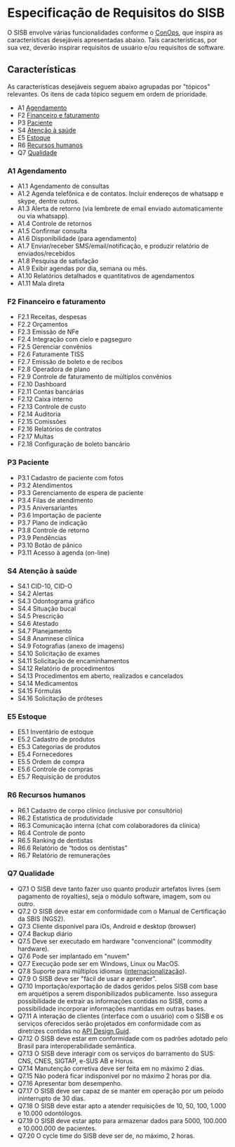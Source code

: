 
# Especificação de Requisitos do SISB
O SISB envolve várias funcionalidades conforme o [ConOps](https://github.com/kyriosdata/sisb/blob/master/ConOps.md), que inspira as características desejáveis apresentadas abaixo. Tais características, por sua vez, deverão inspirar requisitos de usuário e/ou requisitos de software. 

## Características
As características desejáveis seguem abaixo agrupadas por "tópicos" relevantes. Os itens de cada tópico seguem em ordem de prioridade.

- A1 [Agendamento](https://github.com/kyriosdata/sisb/blob/master/docs/Requisitos.md#a1-agendamento)
- F2 [Financeiro e faturamento](https://github.com/kyriosdata/sisb/blob/master/docs/Requisitos.md#f2-financeiro-e-faturamento)
- P3 [Paciente](https://github.com/kyriosdata/sisb/blob/master/docs/Requisitos.md#p3-paciente)
- S4 [Atenção à saúde](https://github.com/kyriosdata/sisb/blob/master/docs/Requisitos.md#s4-atenção-à-saúde)
- E5 [Estoque](https://github.com/kyriosdata/sisb/blob/master/docs/Requisitos.md#e5-estoque)
- R6 [Recursos humanos](https://github.com/kyriosdata/sisb/blob/master/docs/Requisitos.md#r6-recursos-humanos)
- Q7 [Qualidade](https://github.com/kyriosdata/sisb/blob/master/docs/Requisitos.md#q7-qualidade)

### A1 Agendamento
- A1.1 Agendamento de consultas
- A1.2 Agenda telefônica e de contatos. Incluir endereços de whatsapp e skype, dentre outros.
- A1.3 Alerta de retorno (via lembrete de email enviado automaticamente ou via whatsapp).
- A1.4 Controle de retornos
- A1.5 Confirmar consulta
- A1.6 Disponibilidade (para agendamento)
- A1.7 Enviar/receber SMS/email/notificação, e produzir relatório de enviados/recebidos
- A1.8 Pesquisa de satisfação
- A1.9 Exibir agendas por dia, semana ou mês.
- A1.10 Relatórios detalhados e quantitativos de agendamentos
- A1.11 Mala direta

### F2 Financeiro e faturamento
- F2.1 Receitas, despesas
- F2.2 Orçamentos
- F2.3 Emissão de NFe
- F2.4 Integração com cielo e pagseguro
- F2.5 Gerenciar convênios
- F2.6 Faturamente TISS
- F2.7 Emissão de boleto e de recibos
- F2.8 Operadora de plano
- F2.9 Controle de faturamento de múltiplos convênios
- F2.10 Dashboard
- F2.11 Contas bancárias
- F2.12 Caixa interno
- F2.13 Controle de custo
- F2.14 Auditoria
- F2.15 Comissões
- F2.16 Relatórios de contratos
- F2.17 Multas
- F2.18 Configuração de boleto bancário

### P3 Paciente
- P3.1 Cadastro de paciente com fotos
- P3.2 Atendimentos
- P3.3 Gerenciamento de espera de paciente
- P3.4 Filas de atendimento
- P3.5 Aniversariantes
- P3.6 Importação de paciente
- P3.7 Plano de indicação
- P3.8 Controle de retorno
- P3.9 Pendências
- P3.10 Botão de pânico
- P3.11 Acesso à agenda (on-line)

### S4 Atenção à saúde
- S4.1 CID-10, CID-O
- S4.2 Alertas
- S4.3 Odontograma gráfico
- S4.4 Situação bucal
- S4.5 Prescrição
- S4.6 Atestado
- S4.7 Planejamento
- S4.8 Anamnese clínica
- S4.9 Fotografias (anexo de imagens)
- S4.10 Solicitação de exames
- S4.11 Solicitação de encaminhamentos
- S4.12 Relatório de procedimentos
- S4.13 Procedimentos em aberto, realizados e cancelados
- S4.14 Medicamentos
- S4.15 Fórmulas
- S4.16 Solicitação de próteses

### E5 Estoque
- E5.1 Inventário de estoque
- E5.2 Cadastro de produtos
- E5.3 Categorias de produtos
- E5.4 Fornecedores
- E5.5 Ordem de compra
- E5.6 Controle de compras
- E5.7 Requisição de produtos

### R6 Recursos humanos
- R6.1 Cadastro de corpo clínico (inclusive por consultório)
- R6.2 Estatística de produtividade
- R6.3 Comunicação interna (chat com colaboradores da clínica)
- R6.4 Controle de ponto
- R6.5 Ranking de dentistas
- R6.6 Relatório de “todos os dentistas”
- R6.7 Relatório de remunerações

### Q7 Qualidade
- Q7.1 O SISB deve tanto fazer uso quanto produzir artefatos livres (sem pagamento de royalties), seja o módulo software, imagem, som ou outro.
- Q7.2 O SISB deve estar em conformidade com o Manual de Certificação da SBIS (NGS2).
- Q7.3 Cliente disponível para iOs, Android e desktop (browser)
- Q7.4 Backup diário
- Q7.5 Deve ser executado em hardware "convencional" (commodity hardware).
- Q7.6 Pode ser implantado em "nuvem"
- Q7.7 Execução pode ser em Windows, Linux ou MacOS.
- Q7.8 Suporte para múltiplos idiomas ([internacionalização](https://formatjs.io/)).
- Q7.9 O SISB deve ser "fácil de usar e aprender".
- Q7.10 Importação/exportação de dados geridos pelos SISB com base em arquétipos a serem disponibilizados publicamente. Isso assegura possibilidade de extrair as informações contidas no SISB, como a possibilidade incorporar informações mantidas em outras bases.
- Q7.11 A interação de clientes (interface com o usuário) com o SISB e os serviços oferecidos serão projetados em conformidade com as diretrizes contidas no [API Design Guid](https://cloud.google.com/apis/design/). 
- Q7.12 O SISB deve estar em conformidade com os padrões adotado pelo Brasil para interoperabilidade semântica.
- Q7.13 O SISB deve interagir com os serviços do barramento do SUS: CNS, CNES, SIGTAP, e-SUS AB e Horus.
- Q7.14 Manutenção corretiva deve ser feita em no máximo 2 dias.
- Q7.15 Não poderá ficar indisponível por no máximo 2 horas por dia.
- Q7.16 Apresentar bom desempenho.
- Q7.17 O SISB deve ser capaz de se manter em operação por um peíodo ininterrupto de 30 dias. 
- Q7.18 O SISB deve estar apto a atender requisições de 10, 50, 100, 1.000 e 10.000 odontólogos.
- Q7.19 O SISB deve estar apto para armazenar dados para 5000, 100.000 e 10.000.000 de pacientes.
- Q7.20 O cycle time do SISB deve ser de, no máximo, 2 horas.
